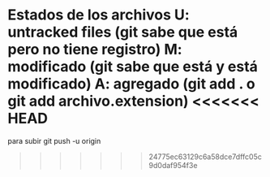 Estados de los archivos
U: untracked files (git sabe que está pero no tiene registro)
M: modificado (git sabe que está y está modificado)
A: agregado (git add . o git add archivo.extension)
<<<<<<< HEAD
=======
para subir git push -u origin
>>>>>>> 24775ec63129c6a58dce7dffc05c9d0daf954f3e

